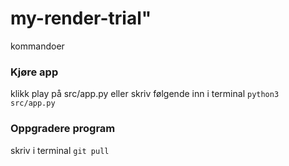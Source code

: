 # my-render-trial" 


kommandoer


### Kjøre app
klikk play på src/app.py
eller skriv følgende inn i terminal 
`python3 src/app.py`


### Oppgradere program 
skriv i terminal 
`git pull`
